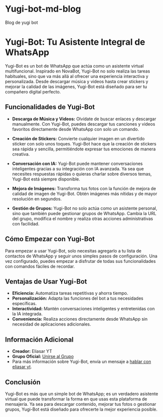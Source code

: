 # Yugi-bot-md-blog
Blog de yugi bot 
# Yugi-Bot: Tu Asistente Integral de WhatsApp

Yugi-Bot es un bot de WhatsApp que actúa como un asistente virtual multifuncional. Inspirado en NovaBot, Yugi-Bot no solo realiza las tareas habituales, sino que va más allá al ofrecer una experiencia interactiva y personalizada. Desde descargar música y videos hasta crear stickers y mejorar la calidad de las imágenes, Yugi-Bot está diseñado para ser tu compañero digital perfecto.

## Funcionalidades de Yugi-Bot

- **Descarga de Música y Videos:** 
  Olvídate de buscar enlaces y descargar manualmente. Con Yugi-Bot, puedes descargar tus canciones y videos favoritos directamente desde WhatsApp con solo un comando.
  
- **Creación de Stickers:** 
  Convierte cualquier imagen en un divertido sticker con solo unos toques. Yugi-Bot hace que la creación de stickers sea rápida y sencilla, permitiéndote expresar tus emociones de manera creativa.
  
- **Conversación con IA:** 
  Yugi-Bot puede mantener conversaciones inteligentes gracias a su integración con IA avanzada. Ya sea que necesites respuestas rápidas o quieras charlar sobre diversos temas, Yugi-Bot está siempre disponible.
  
- **Mejora de Imágenes:** 
  Transforma tus fotos con la función de mejora de calidad de imagen de Yugi-Bot. Obtén imágenes más nítidas y de mayor resolución en segundos.
  
- **Gestión de Grupos:** 
  Yugi-Bot no solo actúa como un asistente personal, sino que también puede gestionar grupos de WhatsApp. Cambia la URL del grupo, modifica el nombre y realiza otras acciones administrativas con facilidad.

## Cómo Empezar con Yugi-Bot

Para empezar a usar Yugi-Bot, solo necesitas agregarlo a tu lista de contactos de WhatsApp y seguir unos simples pasos de configuración. Una vez configurado, puedes empezar a disfrutar de todas sus funcionalidades con comandos fáciles de recordar.

## Ventajas de Usar Yugi-Bot

- **Eficiencia:** Automatiza tareas repetitivas y ahorra tiempo.
- **Personalización:** Adapta las funciones del bot a tus necesidades específicas.
- **Interactividad:** Mantén conversaciones inteligentes y entretenidas con la IA integrada.
- **Conveniencia:** Realiza acciones directamente desde WhatsApp sin necesidad de aplicaciones adicionales.

## Información Adicional

- **Creador:** Eliasar YT
- **Grupo Oficial:** [Unirse al Grupo](https://chat.whatsapp.com/C4LPn0cWKrx8Y7UgGZkneI)
- Para más información sobre Yugi-Bot, envía un mensaje a [hablar con eliasar yt](https://wa.me/50582340051?text=Hola%20quiero%20m%C3%A1s%20informaci%C3%B3n%20sobre%20Yugi-Bot).

## Conclusión

Yugi-Bot es más que un simple bot de WhatsApp; es un verdadero asistente virtual que puede transformar la forma en que usas esta plataforma de mensajería. Ya sea para descargar contenido, mejorar tus fotos o gestionar grupos, Yugi-Bot está diseñado para ofrecerte la mejor experiencia posible.
